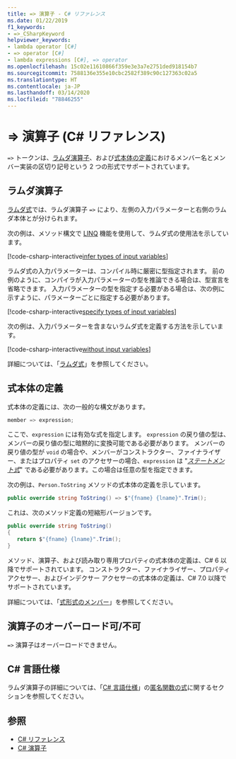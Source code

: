 ```yaml
---
title: => 演算子 - C# リファレンス
ms.date: 01/22/2019
f1_keywords:
- =>_CSharpKeyword
helpviewer_keywords:
- lambda operator [C#]
- => operator [C#]
- lambda expressions [C#], => operator
ms.openlocfilehash: 15c02e11610866f359e3e3a7e2751ded918154b7
ms.sourcegitcommit: 7588136e355e10cbc2582f389c90c127363c02a5
ms.translationtype: HT
ms.contentlocale: ja-JP
ms.lasthandoff: 03/14/2020
ms.locfileid: "78846255"
---
```

# <a name="-operator-c-reference"></a>=> 演算子 (C# リファレンス)

`=>` トークンは、[ラムダ演算子](#lambda-operator)、および[式本体の定義](#expression-body-definition)におけるメンバー名とメンバー実装の区切り記号という 2 つの形式でサポートされています。

## <a name="lambda-operator"></a>ラムダ演算子

[ラムダ式](../../programming-guide/statements-expressions-operators/lambda-expressions.md)では、ラムダ演算子 `=>` により、左側の入力パラメーターと右側のラムダ本体とが分けられます。

次の例は、メソッド構文で [LINQ](../../programming-guide/concepts/linq/index.md) 機能を使用して、ラムダ式の使用法を示しています。

[!code-csharp-interactive[infer types of input variables](snippets/LambdaOperator.cs#InferredTypes)]

ラムダ式の入力パラメーターは、コンパイル時に厳密に型指定されます。 前の例のように、コンパイラが入力パラメーターの型を推論できる場合は、型宣言を省略できます。 入力パラメーターの型を指定する必要がある場合は、次の例に示すように、パラメーターごとに指定する必要があります。

[!code-csharp-interactive[specify types of input variables](snippets/LambdaOperator.cs#ExplicitTypes)]

次の例は、入力パラメーターを含まないラムダ式を定義する方法を示しています。

[!code-csharp-interactive[without input variables](snippets/LambdaOperator.cs#WithoutInput)]

詳細については、「[ラムダ式](../../programming-guide/statements-expressions-operators/lambda-expressions.md)」を参照してください。

## <a name="expression-body-definition"></a>式本体の定義

式本体の定義には、次の一般的な構文があります。

```csharp
member => expression;
```

ここで、`expression` には有効な式を指定します。 `expression` の戻り値の型は、メンバーの戻り値の型に暗黙的に変換可能である必要があります。 メンバーの戻り値の型が `void` の場合や、メンバーがコンストラクター、ファイナライザー、またはプロパティ `set` のアクセサーの場合、`expression` は "[*ステートメント式*](~/_csharplang/spec/statements.md#expression-statements)" である必要があります。この場合は任意の型を指定できます。

次の例は、`Person.ToString` メソッドの式本体の定義を示しています。

```csharp
public override string ToString() => $"{fname} {lname}".Trim();
```

これは、次のメソッド定義の短縮形バージョンです。

```csharp
public override string ToString()
{
   return $"{fname} {lname}".Trim();
}
```

メソッド、演算子、および読み取り専用プロパティの式本体の定義は、C# 6 以降でサポートされています。 コンストラクター、ファイナライザー、プロパティ アクセサー、およびインデクサー アクセサーの式本体の定義は、C# 7.0 以降でサポートされています。

詳細については、「[式形式のメンバー](../../programming-guide/statements-expressions-operators/expression-bodied-members.md)」を参照してください。

## <a name="operator-overloadability"></a>演算子のオーバーロード可/不可

`=>` 演算子はオーバーロードできません。

## <a name="c-language-specification"></a>C# 言語仕様

ラムダ演算子の詳細については、「[C# 言語仕様](~/_csharplang/spec/expressions.md#anonymous-function-expressions)」の[匿名関数の式](~/_csharplang/spec/introduction.md)に関するセクションを参照してください。

## <a name="see-also"></a>参照

- [C# リファレンス](../index.md)
- [C# 演算子](index.md)

